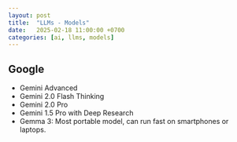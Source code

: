 ```yaml
---
layout: post
title:  "LLMs - Models"
date:   2025-02-18 11:00:00 +0700
categories: [ai, llms, models]
---
```


## Google
- Gemini Advanced
- Gemini 2.0 Flash Thinking
- Gemini 2.0 Pro
- Gemini 1.5 Pro with Deep Research
- Gemma 3: Most portable model, can run fast on smartphones or laptops.
